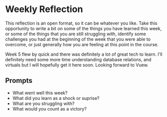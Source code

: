 # Weekly Reflection
This reflection is an open format, so it can be whatever you like. Take this opportunity to write a bit on some of the things you have learned this week, or some of the things that you are still struggling with, identify some challenges you had at the beginning of the week that you were able to overcome, or just generally how you are feeling at this point in the course.


Week 5 flew by quick and there was definitely a lot of great tech to learn. I'll definitely need some more time understanding database relations, and virtuals but I will hopefully get it here soon. Looking forward to Vuew. 

## Prompts
- What went well this week?
- What did you learn as a shock or suprise?
- What are you struggling with?
- What would you count as a victory?